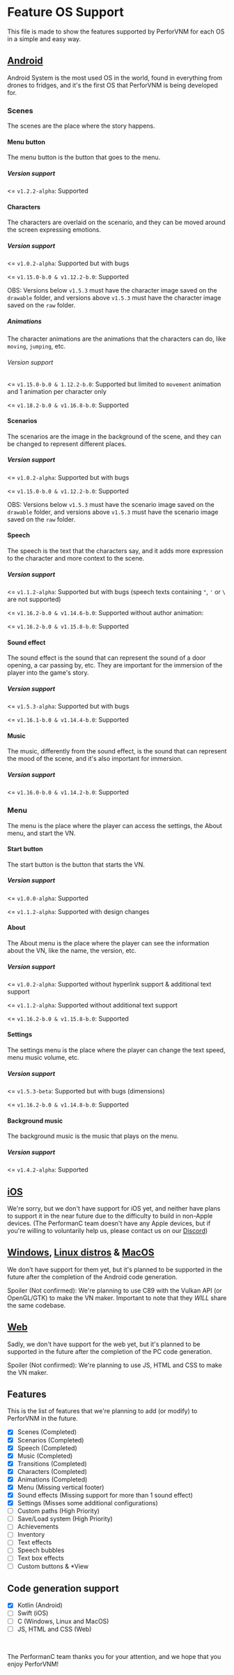 # Feature OS Support

This file is made to show the features supported by PerforVNM for each OS in a simple and easy way.

## [Android](https://www.android.com/)

Android System is the most used OS in the world, found in everything from drones to fridges, and it's the first OS that PerforVNM is being developed for.

### Scenes

The scenes are the place where the story happens.

#### Menu button

The menu button is the button that goes to the menu.

##### Version support

<= `v1.2.2-alpha`: Supported

#### Characters

The characters are overlaid on the scenario, and they can be moved around the screen expressing emotions.

##### Version support

<= `v1.0.2-alpha`: Supported but with bugs

<= `v1.15.0-b.0 & v1.12.2-b.0`: Supported

OBS: Versions below `v1.5.3` must have the character image saved on the `drawable` folder, and versions above `v1.5.3` must have the character image saved on the `raw` folder.

##### Animations

The character animations are the animations that the characters can do, like `moving`, `jumping`, etc.

###### Version support

<= `v1.15.0-b.0 & 1.12.2-b.0`: Supported but limited to `movement` animation and 1 animation per character only

<= `v1.18.2-b.0 & v1.16.8-b.0`: Supported

#### Scenarios

The scenarios are the image in the background of the scene, and they can be changed to represent different places.

##### Version support

<= `v1.0.2-alpha`: Supported but with bugs

<= `v1.15.0-b.0 & v1.12.2-b.0`: Supported

OBS: Versions below `v1.5.3` must have the scenario image saved on the `drawable` folder, and versions above `v1.5.3` must have the scenario image saved on the `raw` folder.

#### Speech

The speech is the text that the characters say, and it adds more expression to the character and more context to the scene.

##### Version support

<= `v1.1.2-alpha`: Supported but with bugs (speech texts containing `"`, `'` or `\` are not supported)

<= `v1.16.2-b.0 & v1.14.6-b.0`: Supported without author animation:

<= `v1.16.2-b.0 & v1.15.8-b.0`: Supported

#### Sound effect

The sound effect is the sound that can represent the sound of a door opening, a car passing by, etc. They are important for the immersion of the player into the game's story.

##### Version support

<= `v1.5.3-alpha`: Supported but with bugs

<= `v1.16.1-b.0 & v1.14.4-b.0`: Supported

#### Music

The music, differently from the sound effect, is the sound that can represent the mood of the scene, and it's also important for immersion.

##### Version support

<= `v1.16.0-b.0 & v1.14.2-b.0`: Supported

### Menu

The menu is the place where the player can access the settings, the About menu, and start the VN.

#### Start button

The start button is the button that starts the VN.

##### Version support

<= `v1.0.0-alpha`: Supported

<= `v1.1.2-alpha`: Supported with design changes

#### About

The About menu is the place where the player can see the information about the VN, like the name, the version, etc.

##### Version support

<= `v1.0.2-alpha`: Supported without hyperlink support & additional text support

<= `v1.1.2-alpha`: Supported without additional text support

<= `v1.16.2-b.0 & v1.15.8-b.0`: Supported

#### Settings

The settings menu is the place where the player can change the text speed, menu music volume, etc.

##### Version support

<= `v1.5.3-beta`: Supported but with bugs (dimensions)

<= `v1.16.2-b.0 & v1.14.8-b.0`: Supported

#### Background music

The background music is the music that plays on the menu.

##### Version support

<= `v1.4.2-alpha`: Supported

## [iOS](https://www.apple.com/br/ios/ios-16/)

We're sorry, but we don't have support for iOS yet, and neither have plans to support it in the near future due to the difficulty to build in non-Apple devices. (The PerformanC team doesn't have any Apple devices, but if you're willing to voluntarily help us, please contact us on our [Discord](https://discord.gg/uPveNfTuCJ))

## [Windows](https://www.microsoft.com/windows/), [Linux distros](https://www.linux.org/pages/download/) & [MacOS](https://www.apple.com/macos)

We don't have support for them yet, but it's planned to be supported in the future after the completion of the Android code generation.

Spoiler (Not confirmed): We're planning to use C89 with the Vulkan API (or OpenGL/GTK) to make the VN maker. Important to note that they *WILL* share the same codebase.

## [Web](https://wikipedia.org/wiki/Web)

Sadly, we don't have support for the web yet, but it's planned to be supported in the future after the completion of the PC code generation.

Spoiler (Not confirmed): We're planning to use JS, HTML and CSS to make the VN maker.

## Features

This is the list of features that we're planning to add (or modify) to PerforVNM in the future.

- [x] Scenes (Completed)
- [x] Scenarios (Completed)
- [x] Speech (Completed)
- [x] Music (Completed)
- [x] Transitions (Completed)
- [x] Characters (Completed)
- [x] Animations (Completed)
- [x] Menu (Missing vertical footer)
- [x] Sound effects (Missing support for more than 1 sound effect)
- [x] Settings (Misses some additional configurations)
- [ ] Custom paths (High Priority)
- [ ] Save/Load system (High Priority)
- [ ] Achievements
- [ ] Inventory
- [ ] Text effects
- [ ] Speech bubbles
- [ ] Text box effects
- [ ] Custom buttons & *View

## Code generation support

- [x] Kotlin (Android)
- [ ] Swift (iOS)
- [ ] C (Windows, Linux and MacOS)
- [ ] JS, HTML and CSS (Web)

<br/>

The PerformanC team thanks you for your attention, and we hope that you enjoy PerforVNM!
